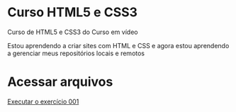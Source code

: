 # Curso HTML5 e CSS3
 Curso de HTML5 e CSS3 do Curso em vídeo

 Estou aprendendo a criar sites com HTML e CSS e agora estou aprendendo a gerenciar meus repositórios locais e remotos

# Acessar arquivos
<a href="https://miguelesss.github.io/Curso-HTML5-e-CSS3/modulo01/exercicios/exe001/index.html">Executar o exercício 001